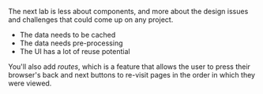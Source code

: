 The next lab is less about components, and more about the design issues and challenges
that could come up on any project.

- The data needs to be cached
- The data needs pre-processing
- The UI has a lot of reuse potential

You'll also add *routes*, which is a feature that allows the user to press their browser's
back and next buttons to re-visit pages in the order in which they were viewed.

